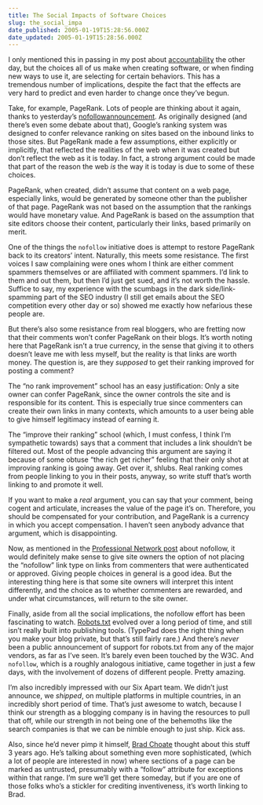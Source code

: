 ```yaml
---
title: The Social Impacts of Software Choices
slug: the_social_impa
date_published: 2005-01-19T15:28:56.000Z
date_updated: 2005-01-19T15:28:56.000Z
---
```


I only mentioned this in passing in my post about [accountability](/2005/01/17/accountability_) the other day, but the choices all of us make when creating software, or when finding new ways to use it, are selecting for certain behaviors. This has a tremendous number of implications, despite the fact that the effects are very hard to predict and even harder to change once they’ve begun.

Take, for example, PageRank. Lots of people are thinking about it again, thanks to yesterday’s [nofollow](http://www.sixapart.com/log/2005/01/support_for_nof.shtml)[announcement](http://www.sixapart.com/pronet/2005/01/introduction_to.html). As originally designed (and there’s even some debate about that), Google’s ranking system was designed to confer relevance ranking on sites based on the inbound links to those sites. But PageRank made a few assumptions, either explicitly or implicitly, that reflected the realities of the web when it was created but don’t reflect the web as it is today. In fact, a strong argument could be made that part of the reason the web *is* the way it is today is due to some of these choices.

PageRank, when created, didn’t assume that content on a web page, especially links, would be generated by someone other than the publisher of that page. PageRank was not based on the assumption that the rankings would have monetary value. And PageRank is based on the assumption that site editors choose their content, particularly their links, based primarily on merit.

One of the things the `nofollow` initiative does is attempt to restore PageRank back to its creators’ intent. Naturally, this meets some resistance. The first voices I saw complaining were ones whom I think are either comment spammers themselves or are affiliated with comment spammers. I’d link to them and out them, but then I’d just get sued, and it’s not worth the hassle. Suffice to say, my experience with the scumbags in the dark side/link-spamming part of the SEO industry (I still get emails about the SEO competition every other day or so) showed me exactly how nefarious these people are.

But there’s also some resistance from real bloggers, who are fretting now that their comments won’t confer PageRank on their blogs. It’s worth noting here that PageRank isn’t a true currency, in the sense that giving it to others doesn’t leave me with less myself, but the reality is that links are worth money. The question is, are they *supposed* to get their ranking improved for posting a comment?

The “no rank improvement” school has an easy justification: Only a site owner can confer PageRank, since the owner controls the site and is responsible for its content. This is especially true since commenters can create their own links in many contexts, which amounts to a user being able to give himself legitimacy instead of earning it.

The “improve their ranking” school (which, I must confess, I think I’m sympathetic towards) says that a comment that includes a link shouldn’t be filtered out. Most of the people advancing this argument are saying it because of some obtuse “the rich get richer” feeling that their only shot at improving ranking is going away. Get over it, shlubs. Real ranking comes from people linking to you in their posts, anyway, so write stuff that’s worth linking to and promote it well.

If you want to make a *real* argument, you can say that your comment, being cogent and articulate, increases the value of the page it’s on. Therefore, you should be compensated for your contribution, and PageRank is a currency in which you accept compensation. I haven’t seen anybody advance that argument, which is disappointing.

Now, as mentioned in the [Professional Network post](http://www.sixapart.com/pronet/2005/01/introduction_to.html) about nofollow, it would definitely make sense to give site owners the option of not placing the “nofollow” link type on links from commenters that were authenticated or approved. Giving people choices in general is a good idea. But the interesting thing here is that some site owners will interpret this intent differently, and the choice as to whether commenters are rewarded, and under what circumstances, will return to the site owner.

Finally, aside from all the social implications, the nofollow effort has been fascinating to watch. [Robots.txt](http://www.robotstxt.org/) evolved over a long period of time, and still isn’t really built into publishing tools. (TypePad does the right thing when you make your blog private, but that’s still fairly rare.) And there’s *never* been a public announcement of support for robots.txt from any of the major vendors, as far as I’ve seen. It’s barely even been touched by the W3C. And `nofollow`, which is a roughly analogous initiative, came together in just a few days, with the involvement of dozens of different people. Pretty amazing.

I’m also incredibly impressed with our Six Apart team. We didn’t just announce, we *shipped*, on multiple platforms in multiple countries, in an incredibly short period of time. That’s just awesome to watch, because I think our strength as a blogging company is in having the resources to pull that off, while our strength in not being one of the behemoths like the search companies is that we can be nimble enough to just ship. Kick ass.

Also, since he’d never pimp it himself, [Brad Choate](http://www.bradchoate.com/weblog/2002/02/18/restricting-google) thought about this stuff 3 years ago. He’s talking about something even more sophisticated, (which a lot of people are interested in now) where sections of a page can be marked as untrusted, presumably with a “follow” attribute for exceptions within that range. I’m sure we’ll get there someday, but if you are one of those folks who’s a stickler for crediting inventiveness, it’s worth linking to Brad.
